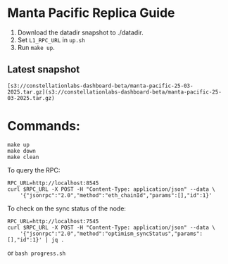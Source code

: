 # Manta Pacific Replica Guide

1. Download the datadir snapshot to ./datadir.
2. Set `L1_RPC_URL` in `up.sh`
3. Run `make up`.

## Latest snapshot
`[s3://constellationlabs-dashboard-beta/manta-pacific-25-03-2025.tar.gz](s3://constellationlabs-dashboard-beta/manta-pacific-25-03-2025.tar.gz)`

# Commands:

```
make up
make down
make clean
```

To query the RPC:

```
RPC_URL=http://localhost:8545
curl $RPC_URL -X POST -H "Content-Type: application/json" --data \
    '{"jsonrpc":"2.0","method":"eth_chainId","params":[],"id":1}'
```

To check on the sync status of the node:

```
RPC_URL=http://localhost:7545
curl $RPC_URL -X POST -H "Content-Type: application/json" --data \
    '{"jsonrpc":"2.0","method":"optimism_syncStatus","params":[],"id":1}' | jq .
```

or `bash progress.sh`
